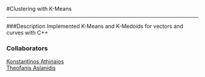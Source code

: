 #Clustering with K-Means
***
###Description
Implemented K-Means and K-Medoids for vectors and curves with C++

### Collaborators
[Konstantinos Athinaios](https://github.com/KostasA97)
<br>
[Theofanis Aslanidis](https://github.com/Fanarosss)
